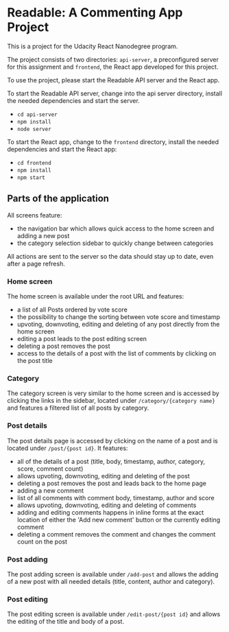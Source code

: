 # Readable: A Commenting App Project

This is a project for the Udacity React Nanodegree program.

The project consists of two directories: `api-server`, a preconfigured server for this assignment and `frontend`, the React app developed for this project.

To use the project, please start the Readable API server and the React app.
 
 To start the Readable API server, change into the api server directory, install the needed dependencies and start the server.
 * `cd api-server`
 * `npm install`
 * `node server`
     
 To start the React app, change to the `frontend` directory, install the needed dependencies and start the React app:
* `cd frontend`
* `npm install`
* `npm start`

## Parts of the application

All screens feature:
* the navigation bar which allows quick access to the home screen and adding a new post
* the category selection sidebar to quickly change between categories

All actions are sent to the server so the data should stay up to date, even after a page refresh.

### Home screen

The home screen is available under the root URL and features:
* a list of all Posts ordered by vote score
* the possibility to change the sorting between vote score and timestamp
* upvoting, downvoting, editing and deleting of any post directly from the home screen
* editing a post leads to the post editing screen
* deleting a post removes the post
* access to the details of a post with the list of comments by clicking on the post title

### Category

The category screen is very similar to the home screen and is accessed by clicking the links in the sidebar, located under `/category/{category name}` and features a filtered list of all posts by category.

### Post details

The post details page is accessed by clicking on the name of a post and is located under `/post/{post id}`. It features:
* all of the details of a post (title, body, timestamp, author, category, score, comment count)
* allows upvoting, downvoting, editing and deleting of the post
* deleting a post removes the post and leads back to the home page
* adding a new comment
* list of all comments with comment body, timestamp, author and score
* allows upvoting, downvoting, editing and deleting of comments
* adding and editing comments happens in inline forms at the exact location of either the 'Add new comment' button or the currently editing comment
* deleting a comment removes the comment and changes the comment count on the post 

### Post adding

The post adding screen is available under `/add-post` and allows the adding of a new post with all needed details (title, content, author and category).

### Post editing

The post editing screen is available under `/edit-post/{post id}` and allows the editing of the title and body of a post.